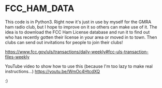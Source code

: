 # FCC_HAM_DATA
This code is in Python3. Right now it's just in use by myself for the GMRA ham radio club, but I hope to improve
on it so others can make use of it.  The idea is to download the FCC Ham License database and run it to find out who
has recently gotten their license in your area or moved in to town. Then clubs can send out invitations for people to
join their clubs!

https://www.fcc.gov/uls/transactions/daily-weekly#fcc-uls-transaction-files-weekly 

YouTube video to show how to use this (because I'm too lazy to make real instructions...)
https://youtu.be/WmOc4HtcdXQ

:)
